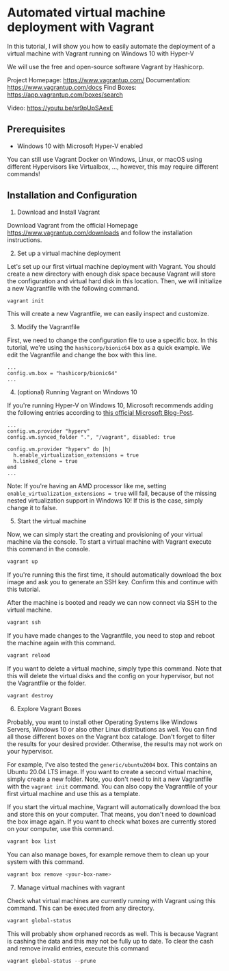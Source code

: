 # Automated virtual machine deployment with Vagrant
In this tutorial, I will show you how to easily automate the deployment of a virtual machine with Vagrant running on Windows 10 with Hyper-V

We will use the free and open-source software Vagrant by Hashicorp.

Project Homepage: https://www.vagrantup.com/
Documentation: https://www.vagrantup.com/docs
Find Boxes: https://app.vagrantup.com/boxes/search

Video: https://youtu.be/sr9pUpSAexE

## Prerequisites

- Windows 10 with Microsoft Hyper-V enabled

You can still use Vagrant Docker on Windows, Linux, or macOS using different Hypervisors like Virtualbox, ..., however, this may require different commands!

## Installation and Configuration

1. Download and Install Vagrant

Download Vagrant from the official Homepage https://www.vagrantup.com/downloads and follow the installation instructions.

2. Set up a virtual machine deployment

Let's set up our first virtual machine deployment with Vagrant. You should create a new directory with enough disk space because Vagrant will store the configuration and virtual hard disk in this location. Then, we will initialize a new Vagrantfile with the following command.

```powershell
vagrant init
```

This will create a new Vagrantfile, we can easily inspect and customize. 

3. Modify the Vagrantfile

First, we need to change the configuration file to use a specific box. In this tutorial, we're using the `hashicorp/bionic64` box as a quick example. We edit the Vagrantfile and change the box with this line.

```vagrant
...
config.vm.box = "hashicorp/bionic64"
...
```

4. (optional) Running Vagrant on Windows 10

If you're running Hyper-V on Windows 10, Microsoft recommends adding the following entries according to [this official Microsoft Blog-Post](https://docs.microsoft.com/en-us/virtualization/community/team-blog/2017/20170706-vagrant-and-hyper-v-tips-and-tricks).

```vagrant
...
config.vm.provider "hyperv"
config.vm.synced_folder ".", "/vagrant", disabled: true

config.vm.provider "hyperv" do |h|
  h.enable_virtualization_extensions = true
  h.linked_clone = true
end
...
```

Note: If you're having an AMD processor like me, setting `enable_virtualization_extensions = true` will fail, because of the missing nested virtualization support in Windows 10! If this is the case, simply change it to false.

5. Start the virtual machine

Now, we can simply start the creating and provisioning of your virtual machine via the console. To start a virtual machine with Vagrant execute this command in the console.

```powershell
vagrant up
```

If you're running this the first time, it should automatically download the box image and ask you to generate an SSH key. Confirm this and continue with this tutorial.

After the machine is booted and ready we can now connect via SSH to the virtual machine.

```powershell
vagrant ssh
```

If you have made changes to the Vagrantfile, you need to stop and reboot the machine again with this command.

```powershell
vagrant reload
```

If you want to delete a virtual machine, simply type this command. Note that this will delete the virtual disks and the config on your hypervisor, but not the Vagrantfile or the folder.

```powershell
vagrant destroy
```

6. Explore Vagrant Boxes

Probably, you want to install other Operating Systems like Windows Servers, Windows 10 or also other Linux distributions as well. You can find all those different boxes on the Vagrant box cataloge. Don't forget to filter the results for your desired provider. Otherwise, the results may not work on your hypervisor.

For example, I've also tested the `generic/ubuntu2004` box. This contains an Ubuntu 20.04 LTS image. If you want to create a second virtual machine, simply create a new folder. Note, you don't need to init a new Vagrantfile with the `vagrant init` command. You can also copy the Vagrantfile of your first virtual machine and use this as a template.

If you start the virtual machine, Vagrant will automatically download the box and store this on your computer. That means, you don't need to download the box image again. If you want to check what boxes are currently stored on your computer, use this command.

```powershell
vagrant box list
```

You can also manage boxes, for example remove them to clean up your system with this command.

```powershell
vagrant box remove <your-box-name>
```

7. Manage virtual machines with vagrant

Check what virtual machines are currently running with Vagrant using this command. This can be executed from any directory.

```powershell
vagrant global-status
```

This will probably show orphaned records as well. This is because Vagrant is cashing the data and this may not be fully up to date. To clear the cash and remove invalid entries, execute this command

```powershell
vagrant global-status --prune
```

